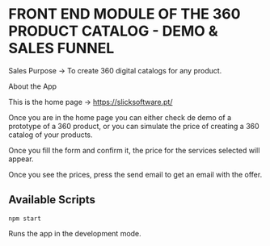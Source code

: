 # FRONT END MODULE OF THE 360 PRODUCT CATALOG - DEMO & SALES FUNNEL

Sales Purpose -> To create 360 digital catalogs for any product.

About the App

This is the home page -> https://slicksoftware.pt/

Once you are in the home page you can either check de demo of a prototype of a 360 product, or you can simulate the price of creating a 360 catalog of your products.

Once you fill the form and confirm it, the price for the services selected will appear.

Once you see the prices, press the send email to get an email with the offer.



## Available Scripts

`npm start`

Runs the app in the development mode.

